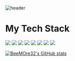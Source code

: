 ![header](https://capsule-render.vercel.app/api?type=Waving&color=auto&height=300&section=header&text=BeeMOre&fontSize=90)


<h1>My Tech Stack</h1>

<img src="https://img.shields.io/badge/React-61DAFB?style=flat-square&logo=React&logoColor=white">  <img src="https://img.shields.io/badge/TypeScript-3178C6?style=flat-square&logo=TypeScript&logoColor=white">  <img src="https://img.shields.io/badge/Sass-CC6699?style=flat-square&logo=Sass&logoColor=white">  <img src="https://img.shields.io/badge/Tailwind CSS-06B6D4?style=flat-square&logo=Tailwind CSS&logoColor=white"> <img src="https://img.shields.io/badge/React HookForm-EC5990?style=flat-square&logo=ReactHookForm&logoColor=white">  <img src="https://img.shields.io/badge/React Query-FF4154?style=flat-square&logo=React Query&logoColor=white">  <img src="https://img.shields.io/badge/Recoil-3578e5?style=flat-square&logo=Recoil&logoColor=white">  <img src="https://img.shields.io/badge/Framer Motion-e20dae?style=flat-square&logo=Framer Motiony&logoColor=white">  

[![BeeMOre32's GitHub stats](https://github-readme-stats.vercel.app/api?username=BeeMOre32)](https://github.com/anuraghazra/github-readme-stats)
